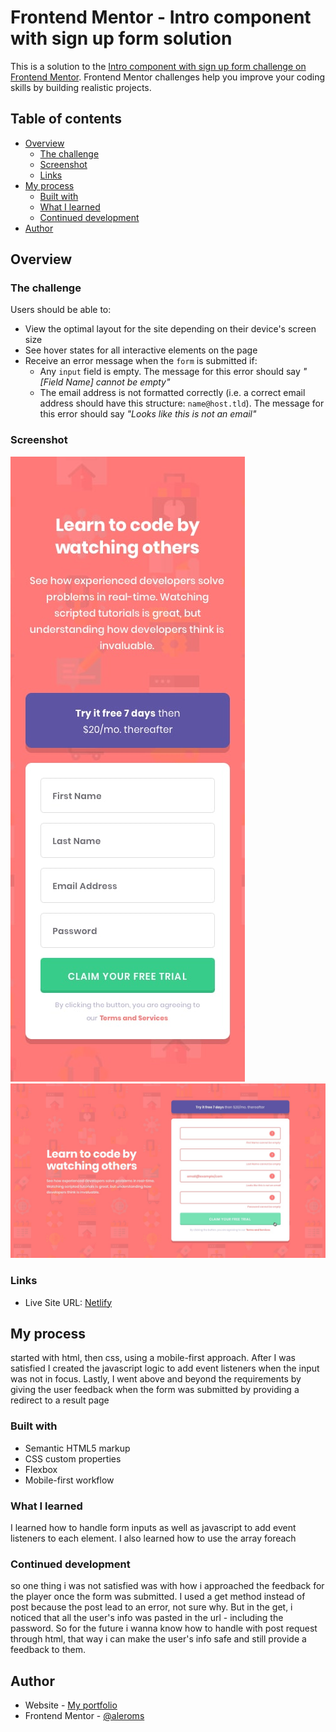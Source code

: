 # Frontend Mentor - Intro component with sign up form solution

This is a solution to the [Intro component with sign up form challenge on Frontend Mentor](https://www.frontendmentor.io/challenges/intro-component-with-signup-form-5cf91bd49edda32581d28fd1). Frontend Mentor challenges help you improve your coding skills by building realistic projects. 

## Table of contents

- [Overview](#overview)
  - [The challenge](#the-challenge)
  - [Screenshot](#screenshot)
  - [Links](#links)
- [My process](#my-process)
  - [Built with](#built-with)
  - [What I learned](#what-i-learned)
  - [Continued development](#continued-development)
- [Author](#author)


## Overview

### The challenge

Users should be able to:

- View the optimal layout for the site depending on their device's screen size
- See hover states for all interactive elements on the page
- Receive an error message when the `form` is submitted if:
  - Any `input` field is empty. The message for this error should say *"[Field Name] cannot be empty"*
  - The email address is not formatted correctly (i.e. a correct email address should have this structure: `name@host.tld`). The message for this error should say *"Looks like this is not an email"*

### Screenshot

![](./design/mobile-design.jpg)
![](./design/active-states.jpg)


### Links

- Live Site URL: [Netlify](https://bright-frangollo-50aac3.netlify.app/)

## My process
started with html, then css, using a mobile-first approach. After I was satisfied I created the javascript logic to add event listeners when the input was not in focus. Lastly, I went above and beyond the requirements by giving the user feedback when the form was submitted by providing a redirect to a result page

### Built with

- Semantic HTML5 markup
- CSS custom properties
- Flexbox
- Mobile-first workflow

### What I learned
I learned how to handle form inputs as well as javascript to add event listeners to each element. I also learned how to use the array foreach 

### Continued development
so one thing i was not satisfied was with how i approached the feedback for the player once the form was submitted. I used a get method instead of post because the post lead to an error, not sure why. But in the get, i noticed that all the user's info was pasted in the url - including the password. So for the future i wanna know how to handle with post request through html, that way i can make the user's info safe and still provide a feedback to them.
## Author

- Website - [My portfolio](https://santiagomorales.netlify.app/)
- Frontend Mentor - [@aleroms](https://www.frontendmentor.io/profile/aleroms)
